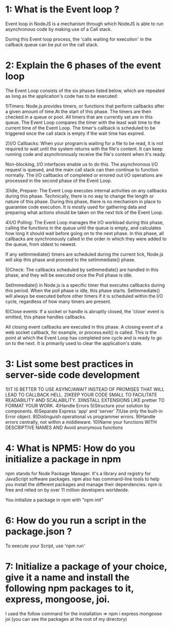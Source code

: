 <!-- # eventloop-assignment -->
# 1: What is the Event loop ?
Event loop in NodeJS is a mechanism through which NodeJS is able to run asynchronous code by making use of a Call stack. 

During this Event loop process, the 'calls waiting for execution' in the callback queue can be put on the call stack. 

# 2: Explain the 6 phases of the event loop
The Event Loop consists of the six phases listed below, which are repeated as long as the application's code has to be executed: 

1)Timers:
 Node.js provides timers, or functions that perform callbacks after a given amount of time.At the start of this phase. The timers are then checked in a queue or pool. All timers that are currently set are in this queue. The Event Loop compares the timer with the least wait time to the current time of the Event Loop. The timer's callback is scheduled to be triggered once the call stack is empty if the wait time has expired.

2)I/O Callbacks: 
When your program is waiting for a file to be read, it is not required to wait until the system returns with the file's content. It can keep running code and asynchronously receive the file's content when it's ready. 

Non-blocking, I/O interfaces enable us to do this. The asynchronous I/O request is queued, and the main call stack can then continue to function normally. The I/O callbacks of completed or errored out I/O operations are processed in the second phase of the Event Loop. 

3)Idle, Prepare: 
The Event Loop executes internal activities on any callbacks during this phase. Technically, there is no way to change the length or nature of this phase. During this phase, there is no mechanism in place to guarantee code execution. It is mostly used for gathering data and preparing what actions should be taken on the next tick of the Event Loop. 

4)I/O Polling: 
The Event Loop manages the I/O workload during this phase, calling the functions in the queue until the queue is empty, and calculates how long it should wait before going on to the next phase. In this phase, all callbacks are synchronously called in the order in which they were added to the queue, from oldest to newest. 

If any setImmediate() timers are scheduled during the current tick, Node.js will skip this phase and proceed to the setImmediate() phase.

5)Check:
The callbacks scheduled by setImmediate() are handled in this phase, and they will be executed once the Poll phase is idle. 

SetImmediate() in Node.js is a specific timer that executes callbacks during this period. When the poll phase is idle, this phase starts. SetImmediate() will always be executed before other timers if it is scheduled within the I/O cycle, regardless of how many timers are present. 

6)Close events:
If a socket or handle is abruptly closed, the 'close' event is emitted, this phase handles callbacks. 

All closing event callbacks are executed in this phase. A closing event of a web socket callback, for example, or process.exit() is called. This is the point at which the Event Loop has completed one cycle and is ready to go on to the next. It is primarily used to clear the application's state. 
# 3: List some best practices in server-side code development
1)IT IS BETTER TO USE ASYNC/AWAIT INSTEAD OF PROMISES THAT WILL LEAD TO CALLBACK HELL.
2)KEEP YOUR CODE SMALL TO FACILITATE READABILITY AND SCALABILITY.
3)INSTALL EXTENSIONS LIKE prettier TO FORMAT YOUR WORK.
4)Handle Errors
5)Structure your solution by components.
6)Separate Express 'app' and 'server'
7)Use only the built-in Error object.
8)Distinguish operational vs programmer errors.
9)Handle errors centrally, not within a middleware.
10)Name your functions WITH DESCRIPTIVE NAMES AND Avoid anonymous functions

# 4: What is NPM5: How do you initialize a package in npm

npm stands for Node Package Manager. It's a library and registry for JavaScript software packages. npm also has command-line tools to help you install the different packages and manage their dependencies. npm is free and relied on by over 11 million developers worldwide.

You initialize a package in npm with "npm init"

# 6: How do you run a script in the package.json ?
To execute your Script, use 
'npm run<NAME-OF-YOUR-SCRIPT>' 

# 7: Initialize a package of your choice, give it a name and install the following npm packages to it, express, mongoose, joi.

I used the follow command for the installation => npm i express mongoose joi
(you can see the packages at the root of my directory)

